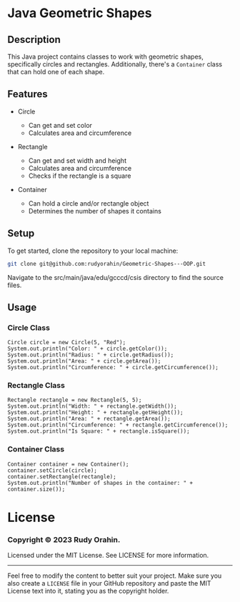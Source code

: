 # Java Geometric Shapes

## Description

This Java project contains classes to work with geometric shapes, specifically circles and rectangles. Additionally, there's a `Container` class that can hold one of each shape. 

## Features

- Circle
  - Can get and set color
  - Calculates area and circumference
  
- Rectangle
  - Can get and set width and height
  - Calculates area and circumference
  - Checks if the rectangle is a square
  
- Container
  - Can hold a circle and/or rectangle object
  - Determines the number of shapes it contains

## Setup

To get started, clone the repository to your local machine:

```bash
git clone git@github.com:rudyorahin/Geometric-Shapes---OOP.git
```



Navigate to the src/main/java/edu/gcccd/csis directory to find the source files.

## Usage

### Circle Class
```
Circle circle = new Circle(5, "Red");  
System.out.println("Color: " + circle.getColor());  
System.out.println("Radius: " + circle.getRadius());  
System.out.println("Area: " + circle.getArea());  
System.out.println("Circumference: " + circle.getCircumference());  
```


### Rectangle Class
```
Rectangle rectangle = new Rectangle(5, 5);  
System.out.println("Width: " + rectangle.getWidth());  
System.out.println("Height: " + rectangle.getHeight());  
System.out.println("Area: " + rectangle.getArea());  
System.out.println("Circumference: " + rectangle.getCircumference());  
System.out.println("Is Square: " + rectangle.isSquare());  
```



### Container Class
```
Container container = new Container();  
container.setCircle(circle);  
container.setRectangle(rectangle);  
System.out.println("Number of shapes in the container: " + container.size());  
```



# License

### Copyright © 2023 Rudy Orahin.
Licensed under the MIT License. See LICENSE for more information.

---

Feel free to modify the content to better suit your project. Make sure you also create a `LICENSE` file in your GitHub repository and paste the MIT License text into it, stating you as the copyright holder.







